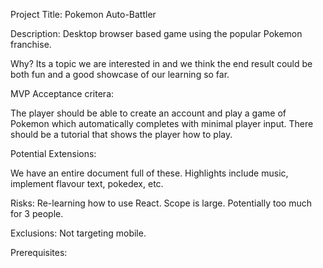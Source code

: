 Project Title: Pokemon Auto-Battler

Description: Desktop browser based game using the popular Pokemon franchise.

Why? Its a topic we are interested in and we think the end result could be both fun and a good showcase of our learning so far.

MVP Acceptance critera:

The player should be able to create an account and play a game of Pokemon which automatically completes with minimal player input.
There should be a tutorial that shows the player how to play.

Potential Extensions:

We have an entire document full of these. Highlights include music, implement flavour text, pokedex, etc.

Risks: Re-learning how to use React. Scope is large. Potentially too much for 3 people.

Exclusions: Not targeting mobile.

Prerequisites: 